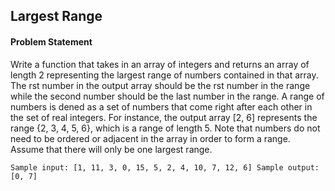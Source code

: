 ## Largest Range

#### Problem Statement

Write a function that takes in an array of integers and returns an array of length 2 representing the largest range of numbers contained in that array. The rst
number in the output array should be the rst number in the range while the second number should be the last number in the range. A range of numbers is dened
as a set of numbers that come right after each other in the set of real integers. For instance, the output array [2, 6] represents the range {2, 3, 4, 5, 6}, which is a
range of length 5. Note that numbers do not need to be ordered or adjacent in the array in order to form a range. Assume that there will only be one largest range.


`Sample input: [1, 11, 3, 0, 15, 5, 2, 4, 10, 7, 12, 6]
Sample output: [0, 7]`
